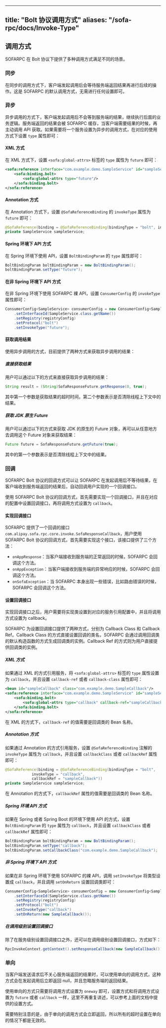 
---

title: "Bolt 协议调用方式"
aliases: "/sofa-rpc/docs/Invoke-Type"
---

## 调用方式

SOFARPC 在 Bolt 协议下提供了多种调用方式满足不同的场景。

### 同步

在同步的调用方式下，客户端发起调用后会等待服务端返回结果再进行后续的操作。这是 SOFARPC 的默认调用方式，无需进行任何设置即可。

### 异步

异步调用的方式下，客户端发起调用后不会等到服务端的结果，继续执行后面的业务逻辑。服务端返回的结果会被 SOFARPC 缓存，当客户端需要结果的时候，再主动调用 API 获取。如果需要将一个服务设置为异步的调用方式，在对应的使用方式下设置 `type` 属性即可：

#### XML 方式

在 XML 方式下，设置 `<sofa:global-attrs>` 标签的 `type` 属性为 `future` 即可：

```xml
<sofa:reference interface="com.example.demo.SampleService" id="sampleService">
    <sofa:binding.bolt>
        <sofa:global-attrs type="future"/>
    </sofa:binding.bolt>
</sofa:reference>
```

#### Annotation 方式

在 Annotation 方式下，设置 `@SofaReferenceBinding` 的 `invokeType` 属性为 `future` 即可：

```java
@SofaReference(binding = @SofaReferenceBinding(bindingType = "bolt", invokeType = "future"))
private SampleService sampleService;
```

#### Spring 环境下 API 方式

在 Spring 环境下使用 API，设置 `BoltBindingParam` 的 `type` 属性即可：

```java
BoltBindingParam boltBindingParam = new BoltBindingParam();
boltBindingParam.setType("future");
```

#### 在非 Spring 环境下 API 方式

在非 Spring 环境下使用 SOFARPC 裸 API，设置 `ConsumerConfig` 的 `invokeType` 属性即可：

```java
ConsumerConfig<SampleService> consumerConfig = new ConsumerConfig<SampleService>()
    .setInterfaceId(SampleService.class.getName())
    .setRegistry(registryConfig)
    .setProtocol("bolt")
    .setInvokeType("future");
```

#### 获取调用结果

使用异步调用的方式，目前提供了两种方式来获取异步调用的结果：

##### 直接获取结果

用户可以通过以下的方式来直接获取异步调用的结果：

```java
String result = (String)SofaResponseFuture.getResponse(0, true);
```

其中第一个参数是获取结果的超时时间，第二个参数表示是否清除线程上下文中的结果。

##### 获取 JDK 原生 Future

用户可以通过以下的方式来获取 JDK 的原生的 Future 对象，再可以从任意地方去调用这个 Future 对象来获取结果：

```java
Future future = SofaResponseFuture.getFuture(true);
```

其中的第一个参数表示是否清除线程上下文中的结果。

### 回调

SOFARPC Bolt 协议的回调方式可以让 SOFARPC 在发起调用后不等待结果，在客户端收到服务端返回的结果后，自动回调用户实现的一个回调接口。

使用 SOFARPC Bolt 协议的回调方式，首先需要实现一个回调接口，并且在对应的配置中设置回调接口，再将调用方式设置为 `callback`。

#### 实现回调接口

SOFARPC 提供了一个回调的接口 `com.alipay.sofa.rpc.core.invoke.SofaResponseCallback`，用户使用 SOFARPC Bolt 协议的回调方式，首先需要实现这个接口，该接口提供了三个方法：

* `onAppResponse`：当客户端接收到服务端的正常返回的时候，SOFARPC 会回调这个方法。
* `onAppException`：当客户端接收到服务端的异常响应的时候，SOFARPC 会回调这个方法。
* `onSofaException`：当 SOFARPC 本身出现一些错误，比如路由错误的时候，SOFARPC 会回调这个方法。

#### 设置回调接口

实现回调接口之后，用户需要将实现类设置到对应的服务引用配置中，并且将调用方式设置为 callback。

SOFARPC 为设置回调接口提供了两种方式，分别为 Callback Class 和 Callback Ref。Callback Class 的方式直接设置回调的类名，SOFARPC 会通过调用回调类的默认构造函数的方式生成回调类的实例。Callback Ref 的方式则为用户直接提供回调类的实例。

##### XML 方式

如果通过 XML 的方式引用服务，将 `<sofa:global-attrs>` 标签的 `type` 属性设置为 `callback`，并且设置 `callback-ref` 或者 `callback-class` 属性即可：

```xml
<bean id="sampleCallback" class="com.example.demo.SampleCallback"/>
<sofa:reference interface="com.example.demo.SampleService" id="sampleService">
    <sofa:binding.bolt>
        <sofa:global-attrs type="callback" callback-ref="sampleCallback"/>
    </sofa:binding.bolt>
</sofa:reference>
```

在 XML 的方式下，`callback-ref` 的值需要是回调类的 Bean 名称。

##### Annotation 方式

如果通过 Annotation 的方式引用服务，设置 `@SofaReferenceBinding` 注解的 `invokeType` 属性为 `callback`，并且设置 `callbackClass` 或者 `callbackRef` 属性即可：

```java
@SofaReference(binding = @SofaReferenceBinding(bindingType = "bolt",
            invokeType = "callback",
            callbackRef = "sampleCallback"))
private SampleService sampleService;
```

在 Annotation 的方式下，`callbackRef` 属性的值需要是回调类的 Bean 名称。

##### Spring 环境 API 方式

如果在 Spring 或者 Spring Boot 的环境下使用 API 的方式，设置 `BoltBindingParam` 的 `type` 属性为 `callback`，并且设置 `callbackClass` 或者 `callbackRef` 属性即可：

```java
BoltBindingParam boltBindingParam = new BoltBindingParam();
boltBindingParam.setType("callback");
boltBindingParam.setCallbackClass("com.example.demo.SampleCallback");
```

##### 非 Spring 环境下 API 方式

如果在非 Spring 环境下使用 SOFARPC 的裸 API，调用 `setInvokeType` 将类型设置成 `callback`，并且调用 `setOnReturn` 设置回调类即可：

```java
ConsumerConfig<SampleService> consumerConfig = new ConsumerConfig<SampleService>()
    .setInterfaceId(SampleService.class.getName())
    .setRegistry(registryConfig)
    .setProtocol("bolt")
    .setInvokeType("callback")
    .setOnReturn(new SampleCallback());
```

##### 在调用级别设置回调接口

除了在服务级别设置回调接口之外，还可以在调用级别设置回调接口，方式如下：

```java
RpcInvokeContext.getContext().setResponseCallback(new SampleCallback());
```

### 单向

当客户端发送请求后不关心服务端返回的结果时，可以使用单向的调用方式，这种方式会在发起调用后立即返回 null，并且忽略服务端的返回结果。

使用单向的方式只需要将调用方式设置为 `oneway` 即可，设置方式和将调用方式设置为 `future` 或者 `callback` 一样，这里不再重复讲述，可以参考上面的文档中提供的设置方式。

需要特别注意的是，由于单向的调用方式会立即返回，所以所有的超时设置在单向的情况下都是无效的。

